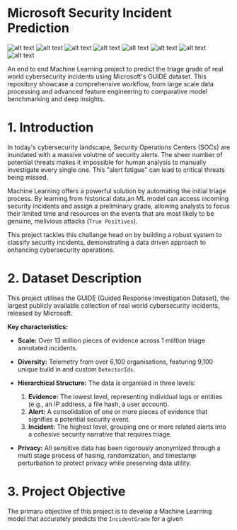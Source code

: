 # Microsoft Security Incident Prediction

![alt text](https://img.shields.io/badge/Python-3.9%2B-blue?style=for-the-badge&logo=python)
![alt text](https://img.shields.io/badge/Pandas-2.0-blue?style=for-the-badge&logo=pandas)
![alt text](https://img.shields.io/badge/LightGBM-4.0-blue?style=for-the-badge&logo=lightgbm)
![alt text](https://img.shields.io/badge/XGBoost-2.0-blue?style=for-the-badge&logo=xgboost)
![alt text](https://img.shields.io/badge/PyTorch-2.0-blue?style=for-the-badge&logo=pytorch)
![alt text](https://img.shields.io/badge/Transformers-Custom-blue?style=for-the-badge&logo=huggingface)
![alt text](https://img.shields.io/badge/scikit--learn-1.3-blue?style=for-the-badge&logo=scikit-learn)
![alt text](https://img.shields.io/badge/SHAP-Explainable%20AI-blue?style=for-the-badge)

An end to end Machine Learning project to predict the triage grade of real world cybersecurity incidents using Microsoft's GUIDE dataset. This repository showcase a comprehensive workflow, from large scale data processing and advanced feature engineering to comparative model benchmarking and deep insights.

# 1. Introduction
In today's cybersecurity landscape, Security Operations Centers (SOCs) are inundated with a massive volutme of security alerts. The sheer number of potential threats makes it impossible for human analysis to manually investigate every single one. This "alert fatigue" can lead to critical threats being missed.

Machine Learning offers a powerful solution by automating the initial triage process. By learning from historical data,an ML model can access incoming security incidents and assign a preliminary grade, allowing analysts to focus their limited time and resources on the events that are most likely to be genuine, melivious attacks (`True Positives`).

This project tackles this challange head on by building a robust system to classify security incidents, demonstrating a data driven approach to enhancing cybersecurity operations.

# 2. Dataset Description
This project utilises the GUIDE (Guided Response Investigation Dataset), the largest publicly available collection of real world cybersecurity incidents, released by Microsoft.

**Key characteristics:**
    
* **Scale:** Over 13 million pieces of evidence across 1 milltion triage annotated incidents.
* **Diversity:** Telemetry from over 6,100 organisations, featuring 9,100 unique build in and custom `DetectorIds`.
* **Hierarchical Structure:** The data is organised in three levels:

    1. **Evidence:** The lowest level, representing individual logs or entities (e.g., an IP address, a file hash, a user account).
    2. **Alert:** A consolidation of one or more pieces of evidence that signifies a potential security event.
    3. **Incident:** The highest level, grouping one or more related alerts into a cohesive security narrative that requires triage.
* **Privacy:** All sensitive data has been rigorously anonymized through a multi stage process of hasing, randomization, and timestamp perturbation to protect privacy while preserving data utility.

# 3. Project Objective
The primaru objective of this project is to develop a Machine Learning model that accurately predicts the `IncidentGrade` for a given 